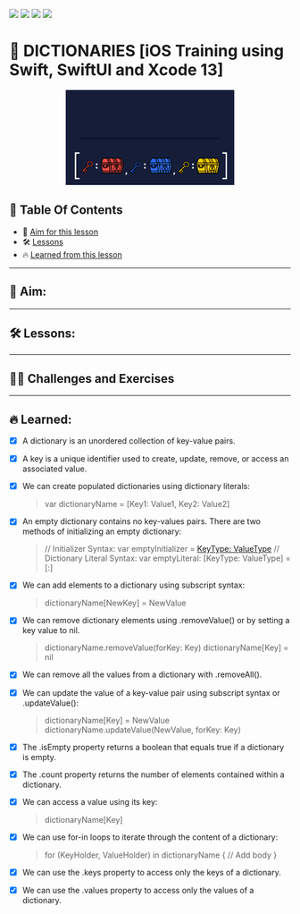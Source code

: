 <a href="https://github.com/Donard20" target="_blank"><img src="https://img.shields.io/badge/View-My%20Profile-informational?style=for-the-badge&logo=github"></a>   <a href="https://github.com/Donard20?tab=repositories" target="_blank"><img src="https://img.shields.io/badge/View-My%20Repositories-yellow?style=for-the-badge&logo=github"></a>   <a href="https://github.com/Donard20/learn-swift-codecademy" target="_blank"><img src="https://img.shields.io/badge/View-This%20Repository-green?style=for-the-badge&logo=github"></a>  <img src="https://img.shields.io/badge/View-LinkedIn-green?style=social&logo=linkedin"></a>

# 📜 DICTIONARIES [iOS Training using Swift, SwiftUI and Xcode 13]
<p align="center">
<img src="https://github.com/Donard20/learn-swift-codecademy/blob/main/IMG/TreasureChest_Animation_2_v2.gif" width=60% height=60%>

## 📖 Table Of Contents
* 🚀 [Aim for this lesson](#solutions)
* 🛠️ [Lessons](#lesson)
* 🔥 [Learned from this lesson](#aim)
<!-- * 🛠️ [Problem ](#problem-statement)
* 🚀 [Solutions](#solutions) -->

---
 ## 🚀 Aim:
<!--  
 >  will learn how to create and use sets in Swift.A set is an unordered collection of unique elements.
  
- There are many similarities between sets and arrays, but the main differences between the two are:
  - Set elements cannot be repeated, while that is allowed in arrays.
  - A set does not have a defined order, while an array does.
  - Sets are a great collection type to use when the data we need to store must be unique. -->


---


 ## 🛠️ Lessons:
 
<!-- - [x] Alphabet.swift
- [x] Awards.swift
- [x] Coffee.swift
- [x] Emoji.swift
- [x] Planets.swift
- [x] Socks.swift
- [x] Trio.swift
- [x] Vacation.swift
- [x] Vowels.swift
- [x] Animals.swift -->

 
---
 
 ## 👨‍💻 Challenges and Exercises
 
<!-- In this lesson, Write a CaesarCipher.swift program that encrypts a message by shifting each letter three places to the right.
 
  <p align="center">
   <a href="https://github.com/Donard20/learn-swift-codecademy/blob/main/5-loops/Caesars%20Cipher%20Challenge%20Exercise.swift" target="_blank"><img src="https://img.shields.io/badge/Magic 8 Ball-My%20Solution-blue?style=for-the-badge&logo=github"></a>
   
   <p align="center">
     <img src="https://github.com/Donard20/learn-swift-codecademy/blob/main/IMG/caesar.png" width=40% height=40%>
 -->
 ---
 
## 🔥 Learned:


- [x] A dictionary is an unordered collection of key-value pairs.

- [x] A key is a unique identifier used to create, update, remove, or access an associated value.

- [x] We can create populated dictionaries using dictionary literals:
  > var dictionaryName = [Key1: Value1, Key2: Value2]
  
- [x] An empty dictionary contains no key-values pairs. There are two methods of initializing an empty dictionary:
  >   // Initializer Syntax:
        var emptyInitializer = [KeyType: ValueType]()
        // Dictionary Literal Syntax:
        var emptyLiteral: [KeyType: ValueType] = [:]

- [x] We can add elements to a dictionary using subscript syntax:
  > dictionaryName[NewKey] = NewValue

- [x] We can remove dictionary elements using .removeValue() or by setting a key value to nil.
  > dictionaryName.removeValue(forKey: Key)
    dictionaryName[Key] = nil

- [x] We can remove all the values from a dictionary with .removeAll().

- [x] We can update the value of a key-value pair using subscript syntax or .updateValue():
  > dictionaryName[Key] = NewValue
    dictionaryName.updateValue(NewValue, forKey: Key)

- [x] The .isEmpty property returns a boolean that equals true if a dictionary is empty.

- [x] The .count property returns the number of elements contained within a dictionary.

- [x] We can access a value using its key:
  > dictionaryName[Key]

- [x] We can use for-in loops to iterate through the content of a dictionary:
  > for (KeyHolder, ValueHolder) in dictionaryName {
    // Add body
    }

- [x] We can use the .keys property to access only the keys of a dictionary.

- [x] We can use the .values property to access only the values of a dictionary.


